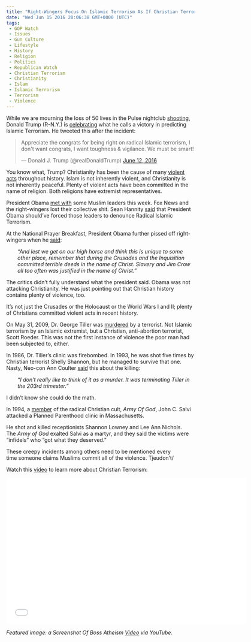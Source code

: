 ```yaml
---
title: "Right-Wingers Focus On Islamic Terrorism As If Christian Terrorism Doesn’t Exist (VIDEO)"
date: "Wed Jun 15 2016 20:06:38 GMT+0000 (UTC)"
tags: 
 - GOP Watch
 - Issues
 - Gun Culture
 - Lifestyle
 - History
 - Religion
 - Politics
 - Republican Watch
 - Christian Terrorism
 - Christianity
 - Islam
 - Islamic Terrorism
 - Terrorism
 - Violence
---
```

<p><!-- Quick Adsense WordPress Plugin: http://quicksense.net/ --></p><p>While we are mourning the loss of 50 lives in the Pulse nightclub <a href="http://www.liberalamerica.org/2016/06/13/nursing-student-pulse-shooting-risks-life-save-stranger/">shooting</a>, Donald Trump (R-N.Y.) is <a href="http://foreignpolicy.com/2016/06/14/if-islam-is-a-religion-of-violence-so-is-christianity/" onclick="__gaTracker(&apos;send&apos;, &apos;event&apos;, &apos;outbound-article&apos;, &apos;http://foreignpolicy.com/2016/06/14/if-islam-is-a-religion-of-violence-so-is-christianity/&apos;, &apos;celebrating&apos;);" target="_blank">celebrating</a>&#xA0;what he calls a victory in predicting Islamic Terrorism. He tweeted this after the incident:</p><blockquote class="twitter-tweet" data-width="500"><p lang="en" dir="ltr">Appreciate the congrats for being right on radical Islamic terrorism, I don&apos;t want congrats, I want toughness &amp; vigilance. We must be smart!</p>
<p>&#x2014; Donald J. Trump (@realDonaldTrump) <a href="https://twitter.com/realDonaldTrump/status/742034549232766976" onclick="__gaTracker(&apos;send&apos;, &apos;event&apos;, &apos;outbound-article&apos;, &apos;https://twitter.com/realDonaldTrump/status/742034549232766976&apos;, &apos;June 12, 2016&apos;);">June 12, 2016</a></p></blockquote><p><script async src="//platform.twitter.com/widgets.js" charset="utf-8"></script></p><p>You know what, Trump? Christianity has been the cause of many <a href="http://www.alternet.org/belief/despite-wingnut-freakout-obama-right-christian-violence-just-bad-muslim-violence" onclick="__gaTracker(&apos;send&apos;, &apos;event&apos;, &apos;outbound-article&apos;, &apos;http://www.alternet.org/belief/despite-wingnut-freakout-obama-right-christian-violence-just-bad-muslim-violence&apos;, &apos;violent acts&apos;);">violent acts</a>&#xA0;throughout&#xA0;history. Islam is not inherently violent, and Christianity is not inherently peaceful. Plenty of violent acts have been committed in the name of religion. Both religions have extremist representatives.</p><p>President Obama <a href="http://www.politico.com/story/2016/06/barack-obama-transcript-isil-orlando-224330" onclick="__gaTracker(&apos;send&apos;, &apos;event&apos;, &apos;outbound-article&apos;, &apos;http://www.politico.com/story/2016/06/barack-obama-transcript-isil-orlando-224330&apos;, &apos;met&#xA0;with&apos;);">met&#xA0;with</a> some Muslim leaders this week. Fox News and the right-wingers lost their collective shit. Sean Hannity <a href="http://mediamatters.org/research/2014/08/21/muslim-leaders-have-roundly-denounced-islamic-s/200498" onclick="__gaTracker(&apos;send&apos;, &apos;event&apos;, &apos;outbound-article&apos;, &apos;http://mediamatters.org/research/2014/08/21/muslim-leaders-have-roundly-denounced-islamic-s/200498&apos;, &apos;said&apos;);">said</a> that President Obama should&#x2019;ve forced those leaders to denounce Radical Islamic Terrorism.</p><p>At the National Prayer Breakfast, President Obama further pissed off right-wingers when he <a href="http://www.alternet.org/belief/despite-wingnut-freakout-obama-right-christian-violence-just-bad-muslim-violence" onclick="__gaTracker(&apos;send&apos;, &apos;event&apos;, &apos;outbound-article&apos;, &apos;http://www.alternet.org/belief/despite-wingnut-freakout-obama-right-christian-violence-just-bad-muslim-violence&apos;, &apos;said&apos;);" target="_blank">said</a>:</p><p style="padding-left: 30px;"><em>&#x201C;And lest we get on our high horse and think this is unique to some other place, remember that during the Crusades and the Inquisition committed terrible deeds in the name of Christ. Slavery and Jim Crow all too often was justified in the name of Christ.&#x201D;</em></p><p>The critics didn&#x2019;t fully understand what the president&#xA0;said. Obama was not attacking Christianity. He was just pointing out that Christian history contains plenty of violence, too.</p><p>It&#x2019;s not just the Crusades or the Holocaust or the World Wars I and II; plenty of Christians committed violent acts in recent history.</p><p>On May 31, 2009, Dr. George Tiller was <a href="http://www.salon.com/2013/08/03/the_10_worst_examples_of_christian_or_far_right_terrorism_partner/" onclick="__gaTracker(&apos;send&apos;, &apos;event&apos;, &apos;outbound-article&apos;, &apos;http://www.salon.com/2013/08/03/the_10_worst_examples_of_christian_or_far_right_terrorism_partner/&apos;, &apos;murdered&apos;);" target="_blank">murdered</a> by a terrorist. Not Islamic terrorism by an Islamic extremist, but a Christian, anti-abortion terrorist, Scott Roeder. This was not the first instance of violence the&#xA0;poor man had been subjected to, either.</p><p>In 1986, Dr. Tiller&#x2019;s&#xA0;clinic was firebombed. In 1993, he was shot five times by Christian terrorist Shelly Shannon, but he managed to survive that one. Nasty, Neo-con Ann Coulter <a href="http://politicalhumor.about.com/od/funnyquotes/a/anncoulter.htm" onclick="__gaTracker(&apos;send&apos;, &apos;event&apos;, &apos;outbound-article&apos;, &apos;http://politicalhumor.about.com/od/funnyquotes/a/anncoulter.htm&apos;, &apos;said&apos;);" target="_blank">said</a> this about the killing:</p><p style="padding-left: 30px;"><em>&#x201C;I don&#x2019;t really like to think of it as a murder.&#xA0;It was terminating Tiller in the 203rd trimester.&#x201D;</em></p><p>I didn&#x2019;t know she could do the&#xA0;math.</p><p>In 1994, a <a href="http://www.salon.com/2013/08/03/the_10_worst_examples_of_christian_or_far_right_terrorism_partner/" onclick="__gaTracker(&apos;send&apos;, &apos;event&apos;, &apos;outbound-article&apos;, &apos;http://www.salon.com/2013/08/03/the_10_worst_examples_of_christian_or_far_right_terrorism_partner/&apos;, &apos;member&apos;);" target="_blank">member</a> of the radical Christian cult,&#xA0;<em>Army Of God</em>, John C. Salvi attacked a Planned Parenthood clinic in Massachusetts.</p><p><!-- Quick Adsense WordPress Plugin: http://quicksense.net/ --></p><p>He shot and killed receptionists Shannon Lowney and Lee Ann Nichols. The&#xA0;<em>Army of God</em> exalted Salvi&#xA0;as a martyr, and they said the victims were &#x201C;infidels&#x201D; who &#x201C;got what they deserved.&#x201D;</p><p>These creepy incidents among others&#xA0;need to be mentioned every time&#xA0;someone claims&#xA0;Muslims commit all of the violence. Tjeudon&#x2019;t/</p><p>Watch this&#xA0;<a href="https://youtu.be/4QiF-zUmn2o" onclick="__gaTracker(&apos;send&apos;, &apos;event&apos;, &apos;outbound-article&apos;, &apos;https://youtu.be/4QiF-zUmn2o&apos;, &apos;video&apos;);">video</a> to learn more about Christian Terrorism:</p><p><span class="embed-youtube" style="text-align:center; display: block;"><iframe class="youtube-player" type="text/html" width="640" height="390" src="//www.youtube.com/embed/4QiF-zUmn2o?version=3&amp;rel=1&amp;fs=1&amp;autohide=2&amp;showsearch=0&amp;showinfo=1&amp;iv_load_policy=1&amp;wmode=transparent" allowfullscreen="true" style="border:0;"></iframe></span></p><p><em>Featured image: a Screenshot Of Boss Atheism <a href="https://www.youtube.com/watch?v=4QiF-zUmn2o&amp;feature=youtu.be&amp;ab_channel=BossAtheism" onclick="__gaTracker(&apos;send&apos;, &apos;event&apos;, &apos;outbound-article&apos;, &apos;https://www.youtube.com/watch?v=4QiF-zUmn2o&amp;feature=youtu.be&amp;ab_channel=BossAtheism&apos;, &apos;Video&apos;);">Video</a> via YouTube.&#xA0;</em></p><div style="font-size:0px;height:0px;line-height:0px;margin:0;padding:0;clear:both"></div>